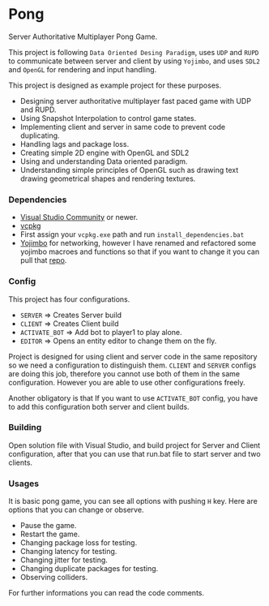 # Pong

Server Authoritative Multiplayer Pong Game.

This project is following `Data Oriented Desing Paradigm`, uses `UDP` and `RUPD` to communicate between server and client by using `Yojimbo`, and uses `SDL2` and `OpenGL` for rendering and input handling.

This project is designed as example project for these purposes.
 * Designing server authoritative multiplayer fast paced game with UDP and RUPD.
 * Using Snapshot Interpolation to control game states.
 * Implementing client and server in same code to prevent code duplicating.
 * Handling lags and package loss.
 * Creating simple 2D engine with OpenGL and SDL2
 * Using and understanding Data oriented paradigm.
 * Understanding simple principles of OpenGL such as drawing text drawing geometrical shapes and rendering textures.

 ### Dependencies
 * [Visual Studio Community](https://visualstudio.microsoft.com/vs/community/) or newer.
 * [vcpkg](https://github.com/microsoft/vcpkg)
 * First assign your `vcpkg.exe` path and run `install_dependencies.bat`
 * [Yojimbo](https://github.com/networkprotocol/yojimbo) for networking, however I have renamed and refactored some yojimbo macroes and functions so that if you want to change it you can pull that [repo](https://github.com/erdinckaya/yojimbo).

 ### Config

This project has four configurations.
 * `SERVER` => Creates Server build
 * `CLIENT` => Creates Client build
 * `ACTIVATE_BOT` => Add bot to player1 to play alone.
 * `EDITOR` => Opens an entity editor to change them on the fly.

Project is designed for using client and server code in the same repository so we need a configuration 
to distinguish them. `CLIENT` and `SERVER` configs are doing this job, therefore you cannot use both of them 
in the same configuration. However you are able to use other configurations freely.

Another obligatory is that If you want to use `ACTIVATE_BOT` config, you have to add this configuration both server
and client builds.

 ### Building

Open solution file with Visual Studio, and build project for Server and Client configuration, after that you can 
use that run.bat file to start server and two clients. 

 ### Usages

It is basic pong game, you can see all options with pushing `H` key. Here are options that you can change or observe.
 * Pause the game.
 * Restart the game.
 * Changing package loss for testing.
 * Changing latency for testing.
 * Changing jitter for testing.
 * Changing duplicate packages for testing.
 * Observing colliders.

For further informations you can read the code comments.
